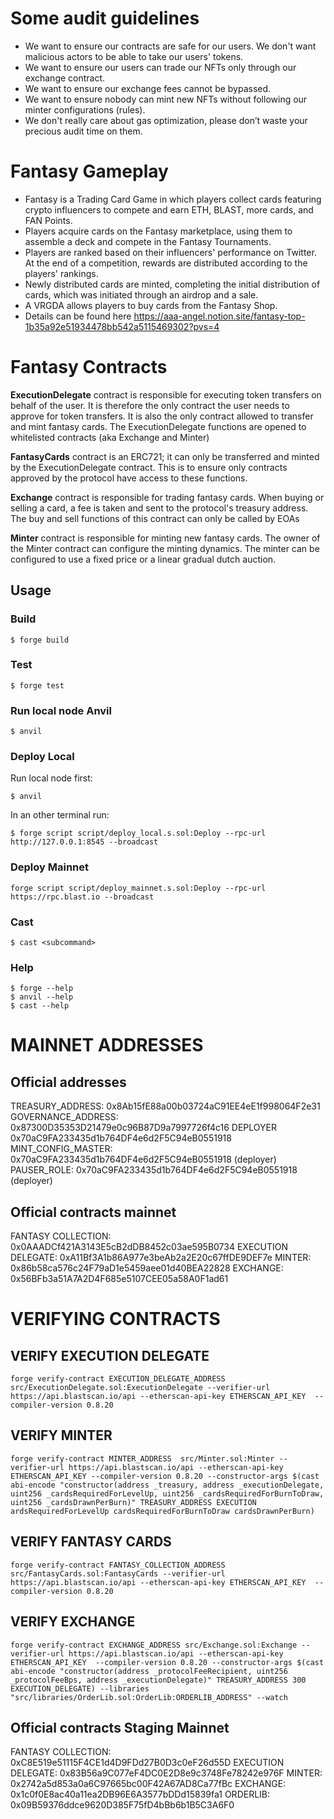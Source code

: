 # Some audit guidelines

- We want to ensure our contracts are safe for our users. We don't want malicious actors to be able to take our users' tokens.
- We want to ensure our users can trade our NFTs only through our exchange contract.
- We want to ensure our exchange fees cannot be bypassed.
- We want to ensure nobody can mint new NFTs without following our minter configurations (rules).
- We don't really care about gas optimization, please don’t waste your precious audit time on them.

# Fantasy Gameplay 
- Fantasy is a Trading Card Game in which players collect cards featuring crypto influencers to compete and earn ETH, BLAST, more cards, and FAN Points.
- Players acquire cards on the Fantasy marketplace, using them to assemble a deck and compete in the Fantasy Tournaments.
- Players are ranked based on their influencers' performance on Twitter. At the end of a competition, rewards are distributed according to the players' rankings.
- Newly distributed cards are minted, completing the initial distribution of cards, which was initiated through an airdrop and a sale.
- A VRGDA allows players to buy cards from the Fantasy Shop.
- Details can be found here https://aaa-angel.notion.site/fantasy-top-1b35a92e51934478bb542a5115469302?pvs=4


# Fantasy Contracts

**ExecutionDelegate** contract is responsible for executing token transfers on behalf of the user. It is therefore the only contract the user needs to approve for token transfers. It is also the only contract allowed to transfer and mint fantasy cards. The ExecutionDelegate functions are opened to whitelisted contracts (aka Exchange and Minter)

**FantasyCards** contract is an ERC721; it can only be transferred and minted by the ExecutionDelegate contract. This is to ensure only contracts approved by the protocol have access to these functions.

**Exchange** contract is responsible for trading fantasy cards. When buying or selling a card, a fee is taken and sent to the protocol's treasury address. The buy and sell functions of this contract can only be called by EOAs

**Minter** contract is responsible for minting new fantasy cards. The owner of the Minter contract can configure the minting dynamics. The minter can be configured to use a fixed price or a linear gradual dutch auction.

## Usage

### Build

```shell
$ forge build
```

### Test

```shell
$ forge test
```

### Run local node Anvil

```shell
$ anvil
```

### Deploy Local

Run local node first:

```shell
$ anvil
```

In an other terminal run:

```shell
$ forge script script/deploy_local.s.sol:Deploy --rpc-url http://127.0.0.1:8545 --broadcast
```

### Deploy Mainnet
```shell
forge script script/deploy_mainnet.s.sol:Deploy --rpc-url https://rpc.blast.io --broadcast
```

### Cast

```shell
$ cast <subcommand>
```

### Help

```shell
$ forge --help
$ anvil --help
$ cast --help
```


# MAINNET ADDRESSES

## Official addresses
TREASURY_ADDRESS:  0x8Ab15fE88a00b03724aC91EE4eE1f998064F2e31
GOVERNANCE_ADDRESS:  0x87300D35353D21479e0c96B87D9a7997726f4c16
DEPLOYER 0x70aC9FA233435d1b764DF4e6d2F5C94eB0551918
MINT_CONFIG_MASTER: 0x70aC9FA233435d1b764DF4e6d2F5C94eB0551918 (deployer)
PAUSER_ROLE: 0x70aC9FA233435d1b764DF4e6d2F5C94eB0551918 (deployer)

## Official contracts mainnet
FANTASY COLLECTION:  0x0AAADCf421A3143E5cB2dDB8452c03ae595B0734
EXECUTION DELEGATE:  0xA11Bf3A1b86A977e3beAb2a2E20c67ffDE9DEF7e
MINTER:  0x86b58ca576c24F79aD1e5459aee01d40BEA22828
EXCHANGE:  0x56BFb3a51A7A2D4F685e5107CEE05a58A0F1ad61

# VERIFYING CONTRACTS

## VERIFY EXECUTION DELEGATE
```shell
forge verify-contract EXECUTION_DELEGATE_ADDRESS src/ExecutionDelegate.sol:ExecutionDelegate --verifier-url https://api.blastscan.io/api --etherscan-api-key ETHERSCAN_API_KEY  --compiler-version 0.8.20
```

## VERIFY MINTER
```shell
forge verify-contract MINTER_ADDRESS  src/Minter.sol:Minter --verifier-url https://api.blastscan.io/api --etherscan-api-key ETHERSCAN_API_KEY --compiler-version 0.8.20 --constructor-args $(cast abi-encode "constructor(address _treasury, address _executionDelegate, uint256 _cardsRequiredForLevelUp, uint256 _cardsRequiredForBurnToDraw, uint256 _cardsDrawnPerBurn)" TREASURY_ADDRESS EXECUTION ardsRequiredForLevelUp cardsRequiredForBurnToDraw cardsDrawnPerBurn)
```

## VERIFY FANTASY CARDS
```shell
forge verify-contract FANTASY_COLLECTION_ADDRESS src/FantasyCards.sol:FantasyCards --verifier-url https://api.blastscan.io/api --etherscan-api-key ETHERSCAN_API_KEY  --compiler-version 0.8.20
```

## VERIFY EXCHANGE

```shell
forge verify-contract EXCHANGE_ADDRESS src/Exchange.sol:Exchange --verifier-url https://api.blastscan.io/api --etherscan-api-key ETHERSCAN_API_KEY  --compiler-version 0.8.20 --constructor-args $(cast abi-encode "constructor(address _protocolFeeRecipient, uint256 _protocolFeeBps, address _executionDelegate)" TREASURY_ADDRESS 300 EXECUTION_DELEGATE) --libraries "src/libraries/OrderLib.sol:OrderLib:ORDERLIB_ADDRESS" --watch
```

## Official contracts Staging Mainnet
FANTASY COLLECTION:  0xC8E519e51115F4CE1d4D9FDd27B0D3c0eF26d55D
EXECUTION DELEGATE:  0x83B56a9C077eF4DC0E2D8e9c3748Fe78242e976F
MINTER:  0x2742a5d853a0a6C97665bc00F42A67AD8Ca77fBc
EXCHANGE:  0x1c0f0E8ac40a11ea2DB96E6A3577bDDd15839fa1
ORDERLIB: 0x09B59376ddce9620D385F75fD4bBb6b1B5C3A6F0


<!-- FANTASY COLLECTION: 0x0908f097497054A753763Fa40e1D2c216F9B3847
EXECUTION DELEGATE: 0x3Da2a1D0C88dc1E5567970C305d09249Fc7ae08a
MINTER: 0x01655f68D8063234e2E8e069608AfCcA90cbbAf1
EXCHANGE: 0xDb922BD2c4B3F44d75Aa91A789296410F0f20b0e
ORDERLIB: 0x98d4B5BFBE71bE9c28DBB7045B9a30B831f53853 -->



